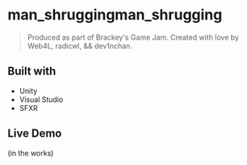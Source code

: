 
# man_shruggingman_shrugging

> Produced as part of Brackey's Game Jam. 
> Created with love by Web4L, radicwl, && dev1nchan.

## Built with

- Unity
- Visual Studio
- SFXR

## Live Demo

(in the works)
